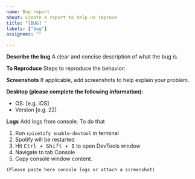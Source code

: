 ```yaml
---
name: Bug report
about: Create a report to help us improve
title: "[BUG] "
labels: ["bug"]
assignees: ""

---
```


**Describe the bug**
A clear and concise description of what the bug is.

**To Reproduce**
Steps to reproduce the behavior:

**Screenshots**
If applicable, add screenshots to help explain your problem.

**Desktop (please complete the following information):**
 - OS: [e.g. iOS]
 - Version [e.g. 22]

**Logs**
Add logs from console. To do that
1. Run `spicetify enable-devtool` in terminal
2. Spotify will be restarted
3. Hit <kbd>Ctrl + Shift + I</kbd> to open DevTools window
4. Navigate to tab Console
5. Copy console window content.

```console
(Please paste here console logs or attach a screenshot)
```
